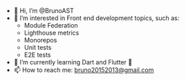 - 👋 Hi, I’m @BrunoAST
- 👀 I’m interested in Front end development topics, such as:
  - Module Federation
  - Lighthouse metrics
  - Monorepos
  - Unit tests
  - E2E tests
- 🌱 I’m currently learning Dart and Flutter 🤘
- 📫 How to reach me: bruno20152013@gmail.com

<!---
BrunoAST/BrunoAST is a ✨ special ✨ repository because its `README.md` (this file) appears on your GitHub profile.
You can click the Preview link to take a look at your changes.
--->
